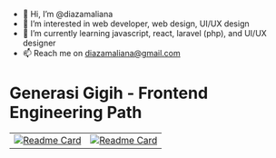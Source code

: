 - 👋 Hi, I’m @diazamaliana
- 👀 I’m interested in web developer, web design, UI/UX design
- 🌱 I’m currently learning javascript, react, laravel (php), and UI/UX designer
- 📫 Reach me on diazamaliana@gmail.com
 

# Generasi Gigih - Frontend Engineering Path
|  |  |
| --- | --- |
[![Readme Card](https://github-readme-stats.vercel.app/api/pin/?username=diazamaliana&theme=react&repo=generasi-gigih-homework)](https://github.com/diazamaliana/generasi-gigih-homework) | [![Readme Card](https://github-readme-stats.vercel.app/api/pin/?username=diazamaliana&theme=react&repo=generasi-gigih-handson)](https://github.com/diazamaliana/generasi-gigih-handson) 


    

<!---
diazamaliana/diazamaliana is a ✨ special ✨ repository because its `README.md` (this file) appears on your GitHub profile.
You can click the Preview link to take a look at your changes.
--->
